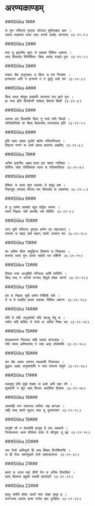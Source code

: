 अरण्यकाण्डम्
===============================


###Slōka 1###


    स पुनः पतिताम् दृष्ट्वा क्रोधात् शूर्पणखाम् खरः ।
    उवाच व्यक्तता वाचा ताम् अनर्थ अर्थम् आगताम् ॥३-२१-१॥


###Slōka 2###


    मया तु इदानीम् शूराः ते राक्षसा पिशित अशनाः ।
    त्वत् प्रियार्थम् विनिर्दिष्टाः किम् अर्थम् रुद्यते पुनः ॥३-२१-२॥


###Slōka 3###


    भक्ताः चैव अनुरक्ताः च हिताः च मम नित्यशः ।
    हन्यमाना अपि न हन्यन्ते न न कुर्युः वचो मम ॥३-२१-३॥


###Slōka 4###


    किम् एतत् श्रोतुम् इच्छामि कारणम् यत् कृते पुनः ।
    हा नाथ इति विनर्दन्ती सर्पवत् चेष्टसे क्षितौ ॥३-२१-४॥


###Slōka 5###


    अनाथ वत् विलपसि किम् नु नाथे मयि स्थिते ।
    उत्तिष्ठोत्तिष्ठ मा मैवम् वैक्लव्यम् त्यज्यताम् इति ॥३-२१-५॥


###Slōka 6###


    इति एवम् उक्ता दुर्धर्षा खरेण परिसान्त्विता ।
    विमृज्य नयने स अस्रे खरम् भ्रातरम् अब्रवीत् ॥३-२१-६॥


###Slōka 7###


    अस्मि इदानीम् अहम् प्रप्ता हत श्रवण नासिका ।
    शोणित ओघ परिक्लिन्ना त्वया च परिसमन्विता ॥३-२१-७॥


###Slōka 8###


    प्रेषिताः च त्वया शूरा राक्षसाः ते चतुर् दश ।
    निहन्तुम् राघवम् घोराम् मत् प्रियार्थम् स लक्ष्मणम् ॥३-२१-८॥


###Slōka 9###


    ते तु रामेण सामर्षाः शूल पट्टिस पाणयः ।
    समरे निहताः सर्वे सायकैः मर्म भेदिभिः ॥३-२१-९॥


###Slōka 10###


    तान् भूमौ पतितान् दृष्ट्वा क्षणेन एव महाजवान् ।
    रामस्य च महत् कर्म महान् त्रासो अभवन् मम ॥३-२१-१०॥


###Slōka 11###


    सा अस्मि भीता समुद्विग्ना विषण्णा च निशाचर ।
    शरणम् त्वाम् पुनः प्राप्ता सर्वतो भय दर्शिनी ॥३-२१-११॥


###Slōka 12###


    विषाद नक्र अध्युषिते परित्रास ऊर्मि मालिनि ।
    किम् माम् न त्रायसे मग्नाम् विपुले शोक सागरे ॥३-२१-१२॥


###Slōka 13###


    एते च निहता भूमौ रामेण निशितैः शरैः ।
    ये च मे पदवीम् प्राप्ता राक्षसाः पिशित अशनाः ॥३-२१-१३॥


###Slōka 14###


    मयि ते यदि अनुक्रोशो यदि रक्षःसु तेषु च ।
    रामेण यदि शक्तिः ते तेजो वा अस्ति निशा चर ॥३-२१-१४॥


###Slōka 15###


    दण्डकारण्य निलयम् जहि राक्षस कण्टकम् ।
    यदि रामम् अमित्रघ्नम् न त्वम् अद्य वधिष्यसि ॥३-२१-१५॥


###Slōka 16###


    तव चैव अग्रतः प्राणान् त्यक्ष्यामि निरपत्रपा ।
    बुद्ध्या अहम् अनुपश्यामि न त्वम् रामस्य संयुगे ॥३-२१-१६॥


###Slōka 17###


    स्थातुम् प्रति मुखे शक्तः स बलो अपि महा रणे ।
    शूरमानी न शूरः त्वम् मिथ्या आरोपित विक्रमः ॥३-२१-१७॥


###Slōka 18###


    अपयाहि जन स्थानात् त्वरितः सह बान्धवः ।
    जहि त्वम् समरे मूढान् यथा तु कुलपांसन ॥३-२१-१८॥


###Slōka 19###


    मानुषौ तौ न शक्नोषि हन्तुम् वै राम लक्ष्मणौ ।
    निःसत्त्वस्य अल्प वीर्यस्य वासः ते कीदृशः तु इह ॥३-२१-१९॥


###Slōka 20###


    राम तेजो अभिभूतो हि त्वम् क्षिप्रम् विनशिष्यसि ।
    स हि तेजः समायुक्तो रामो दशरथात्मजः ॥३-२१-२०॥


###Slōka 21###


    भ्राता च अस्य महा वीर्यो येन च अस्मि विरूपिता ।
    एवम् विलाप्य बहुशो राक्ष्सी प्रदरोदरी ॥३-२१-२१॥


###Slōka 22###


    भ्रातुः समीपे शोक आर्ता नष्ट संज्ञा बभूव ह ।
    कराभ्याम् उदरम् हत्वा रुरोद भृश दुःखिता ॥३-२१-२२॥


